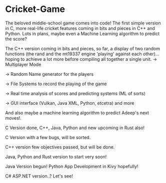 # Cricket-Game

The beloved middle-school game comes into code! The first simple version in C, more real-life cricket features coming in bits and pieces in C++ and Python. Lots in plans, maybe even a Machine Learning algorithm to predict the score?

The C++ version coming in bits and pieces, so far, a display of two random functions (the rand and the mt19337 engine 'playing' against each other)... hoping to achieve a lot more before compiling all together a single unit.
-> Multiplayer Mode

-> Random Name generator for the players

-> File Systems to record the playing of the game

-> Real time analysis of scores and predicting systems (ML of sorts)

-> GUI interface (Vulkan, Java XML, Python, etcetra) and more

And also maybe a machine learning algorithm to predict Adeep's next moves!.
 
C Version done, C++, Java, Python and new upcoming in Rust also!

C Version with a few bugs, will be sorted. 

C++ version few objectives passed, but will be done.

Java, Python and Rust version to start very soon!

Java Version begun! Python App Development in Kivy hopefully!

C# ASP.NET version..? Let's see! 
